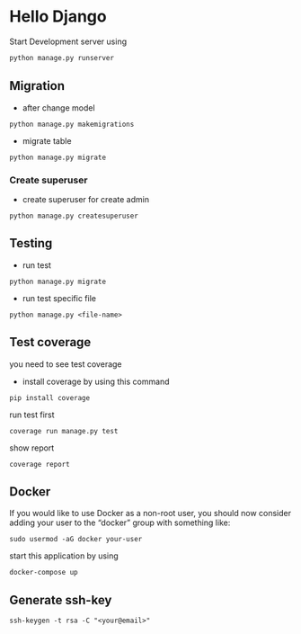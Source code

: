 # Hello Django


Start Development server using
```bash
python manage.py runserver
```

## Migration

- after change model
```
python manage.py makemigrations
```

- migrate table
```
python manage.py migrate
```

### Create superuser

- create superuser for create admin
```
python manage.py createsuperuser
```

## Testing

- run test
```
python manage.py migrate
```

- run test specific file
```
python manage.py <file-name>
```

## Test coverage

you need to see test coverage
- install coverage by using this command
```
pip install coverage
```

run test first
```
coverage run manage.py test
```

show report
```
coverage report
```

## Docker

If you would like to use Docker as a non-root user, you should now consider adding your user to the “docker” group with something like:
```
sudo usermod -aG docker your-user
```

start this application by using
```
docker-compose up
```

## Generate ssh-key
```
ssh-keygen -t rsa -C "<your@email>"
```